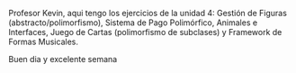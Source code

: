 Profesor Kevin, aqui tengo los ejercicios de la unidad 4: Gestión de Figuras (abstracto/polimorfismo), Sistema de Pago Polimórfico, Animales e Interfaces, Juego de Cartas (polimorfismo de subclases) y Framework de Formas Musicales.

Buen dia y excelente semana
